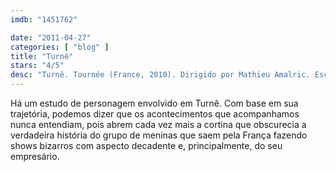 ```yaml
---
imdb: "1451762"

date: "2011-04-27"
categories: [ "blog" ]
title: "Turnê"
stars: "4/5"
desc: "Turnê. Tournée (France, 2010). Dirigido por Mathieu Amalric. Escrito por Mathieu Amalric, Raphaëlle Desplechin, Philippe Di Folco, Tom Frank, Marcelo Novais Teles. Com Miranda Colclasure, Suzanne Ramsey, Dirty Martini, Julie Atlas Muz, Angela de Lorenzo, Alexander Craven, Mathieu Amalric, Damien Odoul, Ulysse Klotz."
---
```

Há um estudo de personagem envolvido em Turnê. Com base em sua trajetória, podemos dizer que os acontecimentos que acompanhamos nunca entendiam, pois abrem cada vez mais a cortina que obscurecia a verdadeira história do grupo de meninas que saem pela França fazendo shows bizarros com aspecto decadente e, principalmente, do seu empresário.
